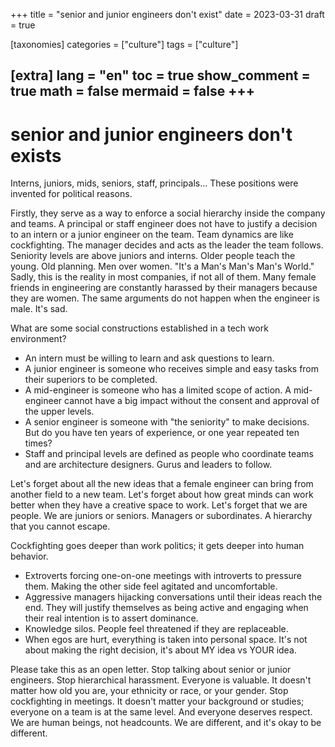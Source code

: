 +++
title = "senior and junior engineers don't exist"
date = 2023-03-31
draft = true
 

[taxonomies]
categories = ["culture"]
tags = ["culture"]

[extra]
lang = "en"
toc = true
show_comment = true
math = false
mermaid = false
+++
---

# senior and junior engineers don't exists

Interns, juniors, mids, seniors, staff, principals... These positions were invented for political reasons.

Firstly, they serve as a way to enforce a social hierarchy inside the company and teams. A principal or staff engineer does not have to justify a decision to an intern or a junior engineer on the team. Team dynamics are like cockfighting. The manager decides and acts as the leader the team follows. Seniority levels are above juniors and interns. Older people teach the young. Old planning. Men over women. "It's a Man's Man's Man's World." Sadly, this is the reality in most companies, if not all of them. Many female friends in engineering are constantly harassed by their managers because they are women. The same arguments do not happen when the engineer is male. It's sad.

What are some social constructions established in a tech work environment?

- An intern must be willing to learn and ask questions to learn.
- A junior engineer is someone who receives simple and easy tasks from their superiors to be completed.
- A mid-engineer is someone who has a limited scope of action. A mid-engineer cannot have a big impact without the consent and approval of the upper levels.
- A senior engineer is someone with "the seniority" to make decisions. But do you have ten years of experience, or one year repeated ten times?
- Staff and principal levels are defined as people who coordinate teams and are architecture designers. Gurus and leaders to follow.

Let's forget about all the new ideas that a female engineer can bring from another field to a new team. Let's forget about how great minds can work better when they have a creative space to work. Let's forget that we are people. We are juniors or seniors. Managers or subordinates. A hierarchy that you cannot escape.

Cockfighting goes deeper than work politics; it gets deeper into human behavior.

- Extroverts forcing one-on-one meetings with introverts to pressure them. Making the other side feel agitated and uncomfortable.
- Aggressive managers hijacking conversations until their ideas reach the end. They will justify themselves as being active and engaging when their real intention is to assert dominance.
- Knowledge silos. People feel threatened if they are replaceable.
- When egos are hurt, everything is taken into personal space. It's not about making the right decision, it's about MY idea vs YOUR idea.

Please take this as an open letter. Stop talking about senior or junior engineers. Stop hierarchical harassment. Everyone is valuable. It doesn't matter how old you are, your ethnicity or race, or your gender. Stop cockfighting in meetings. It doesn't matter your background or studies; everyone on a team is at the same level. And everyone deserves respect. We are human beings, not headcounts. We are different, and it's okay to be different.